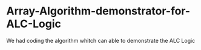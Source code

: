 # Array-Algorithm-demonstrator-for-ALC-Logic

We had coding the algorithm whitch can able to demonstrate the ALC Logic
